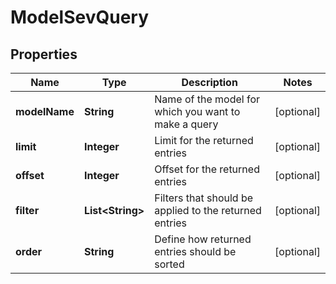 # ModelSevQuery

## Properties
Name | Type | Description | Notes
------------ | ------------- | ------------- | -------------
**modelName** | **String** | Name of the model for which you want to make a query |  [optional]
**limit** | **Integer** | Limit for the returned entries |  [optional]
**offset** | **Integer** | Offset for the returned entries |  [optional]
**filter** | **List&lt;String&gt;** | Filters that should be applied to the returned entries |  [optional]
**order** | **String** | Define how returned entries should be sorted |  [optional]

